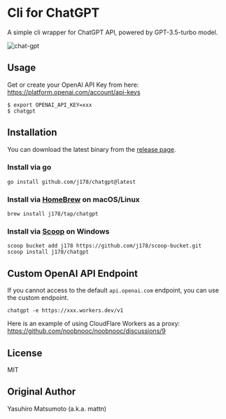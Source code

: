 # Cli for ChatGPT

A simple cli wrapper for ChatGPT API, powered by GPT-3.5-turbo model.

![chat-gpt](https://user-images.githubusercontent.com/10510431/222810716-31e51038-b2f1-4ebf-bc11-c827da3ed0c9.gif)


## Usage

Get or create your OpenAI API Key from here: https://platform.openai.com/account/api-keys

```shell
$ export OPENAI_API_KEY=xxx
$ chatgpt
```

## Installation

You can download the latest binary from the [release page](https://github.com/j178/chatgpt/releases).

### Install via go

```shell
go install github.com/j178/chatgpt@latest
```

### Install via [HomeBrew](https://brew.sh/) on macOS/Linux

```shell
brew install j178/tap/chatgpt
```

### Install via [Scoop](https://scoop.sh/) on Windows

```shell
scoop bucket add j178 https://github.com/j178/scoop-bucket.git
scoop install j178/chatgpt
```

## Custom OpenAI API Endpoint

If you cannot access to the default `api.openai.com` endpoint, you can use the custom endpoint.

```shell
chatgpt -e https://xxx.workers.dev/v1
```

Here is an example of using CloudFlare Workers as a proxy: https://github.com/noobnooc/noobnooc/discussions/9

## License

MIT

## Original Author

Yasuhiro Matsumoto (a.k.a. mattn)
